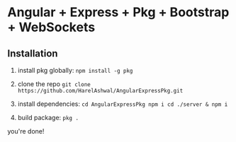 # Angular + Express + Pkg + Bootstrap + WebSockets

## Installation

1. install pkg globally:
   `npm install -g pkg`

2. clone the repo
   `git clone https://github.com/HarelAshwal/AngularExpressPkg.git`

3. install dependencies:
   `cd AngularExpressPkg
   npm i
   cd ./server & npm i`
4. build package:
   `pkg .`

you're done!
